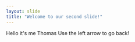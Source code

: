 ```yaml
---
layout: slide
title: "Welcome to our second slide!"
---
```

Hello it's me Thomas
Use the left arrow to go back!
